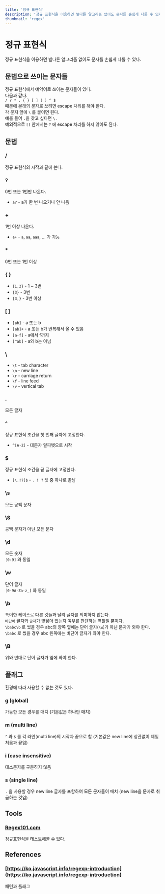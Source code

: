 ```yaml
---
title: '정규 표현식'
description: '정규 표현식을 이용하면 별다른 알고리즘 없이도 문자를 손쉽게 다룰 수 있다.'
thumbnail: 'regex'
---
```


# 정규 표현식

정규 표현식을 이용하면 별다른 알고리즘 없이도 문자를 손쉽게 다룰 수 있다.

## 문법으로 쓰이는 문자들

정규 표현식에서 예약어로 쓰이는 문자들이 있다.\
다음과 같다.\
`/ ? * . { } [ ] ( ) ^ $`\
때문에 본래의 문자로 쓰려면 escape 처리를 해야 한다.\
각 문자 앞에 `\` 를 붙이면 된다.\
예를 들어 `.`을 찾고 싶다면 `\.`\
예외적으로 `[]` 안에서는 `?` 에 escape 처리를 하지 않아도 된다.

## 문법

### /

정규 표현식의 시작과 끝에 쓴다.

### ?

0번 또는 1번만 나온다.

- `a?` - a가 한 번 나오거나 안 나옴

### +

1번 이상 나온다.

- `a+` - `a`, `aa`, `aaa`, ... 가 가능

### \*

0번 또는 1번 이상

### { }

- `{1,3}` - 1 ~ 3번
- `{3}` - 3번
- `{3,}` - 3번 이상

### [ ]

- `[ab]` - a 또는 b
- `[ab]+` - a 또는 b가 반복해서 올 수 있음
- `[a-f]` - a에서 f까지
- `[^ab]` - a와 b는 아님

### \

- `\t` - tab character
- `\n` - new line
- `\r` - carriage return
- `\f` - line feed
- `\v` - vertical tab

### .

모든 글자

### ^

정규 표현식 조건을 첫 번째 글자에 고정한다.

- `^[A-Z]` - 대문자 알파벳으로 시작

### $

정규 표현식 조건을 끝 글자에 고정한다.

- `[\.!?]$` - `. ! ?` 셋 중 하나로 끝남

### \s

모든 공백 문자

### \S

공백 문자가 아닌 모든 문자

### \d

모든 숫자\
`[0-9]` 와 동일

### \w

단어 글자\
`[0-9A-Za-z_]` 와 동일

### \b

특이한 케이스로 다른 것들과 달리 글자를 의미하지 않는다.\
`비단어` 글자와 `글자`가 맞닿아 있는지 여부를 판단하는 역할일 뿐이다.\
`\babc\b` 로 썼을 경우 abc의 양쪽 옆에는 단어 글자(`\w`)가 아닌 문자가 와야 한다.\
`\babc` 로 썼을 경우 abc 왼쪽에는 비단어 글자가 와야 한다.

### \B

위와 반대로 단어 글자가 옆에 와야 한다.

## 플래그

환경에 따라 사용할 수 없는 것도 있다.

### g (global)

가능한 모든 경우를 매치 (기본값은 하나만 매치)

### m (multi line)

`^` 과 `$` 를 각 라인(multi line)의 시작과 끝으로 함 (기본값은 new line에 상관없이 제일 처음과 끝임)

### i (case insensitive)

대소문자를 구분하지 않음

### s (single line)

`.` 을 사용할 경우 new line 글자를 포함하여 모든 문자들이 매치 (new line을 문자로 취급하는 것임)

## Tools

### [Regex101.com](https://regex101.com/)

정규표현식을 테스트해볼 수 있다.

## References

### [https://ko.javascript.info/regexp-introduction](https://ko.javascript.info/regexp-introduction)

패턴과 플래그
